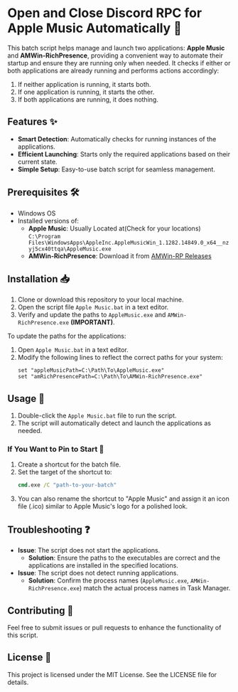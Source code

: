 
# Open and Close Discord RPC for Apple Music Automatically 🎵

This batch script helps manage and launch two applications: **Apple Music** and **AMWin-RichPresence**, providing a convenient way to automate their startup and ensure they are running only when needed. It checks if either or both applications are already running and performs actions accordingly:

1. If neither application is running, it starts both.
2. If one application is running, it starts the other.
3. If both applications are running, it does nothing.

## Features ✨

- **Smart Detection**: Automatically checks for running instances of the applications.
- **Efficient Launching**: Starts only the required applications based on their current state.
- **Simple Setup**: Easy-to-use batch script for seamless management.

## Prerequisites 🛠️

- Windows OS
- Installed versions of:
  - **Apple Music**: Usually Located at(Check for your locations) `C:\Program Files\WindowsApps\AppleInc.AppleMusicWin_1.1282.14849.0_x64__nzyj5cx40ttqa\AppleMusic.exe`
  - **AMWin-RichPresence**: Download it from [AMWin-RP Releases](https://github.com/PKBeam/AMWin-RP/releases)

## Installation 📥

1. Clone or download this repository to your local machine.
2. Open the script file `Apple Music.bat` in a text editor.
3. Verify and update the paths to `AppleMusic.exe` and `AMWin-RichPresence.exe` **(IMPORTANT)**.

To update the paths for the applications:
1. Open `Apple Music.bat` in a text editor.
2. Modify the following lines to reflect the correct paths for your system:
   ```batch
   set "appleMusicPath=C:\Path\To\AppleMusic.exe"
   set "amRichPresencePath=C:\Path\To\AMWin-RichPresence.exe"
   ```

## Usage 🚀

1. Double-click the `Apple Music.bat` file to run the script.
2. The script will automatically detect and launch the applications as needed.

### If You Want to Pin to Start 📌

1. Create a shortcut for the batch file.
2. Set the target of the shortcut to:
   ```cmd
   cmd.exe /C "path-to-your-batch"
   ```
3. You can also rename the shortcut to "Apple Music" and assign it an icon file (.ico) similar to Apple Music's logo for a polished look.

## Troubleshooting ❓

- **Issue**: The script does not start the applications.
  - **Solution**: Ensure the paths to the executables are correct and the applications are installed in the specified locations.
- **Issue**: The script does not detect running applications.
  - **Solution**: Confirm the process names (`AppleMusic.exe`, `AMWin-RichPresence.exe`) match the actual process names in Task Manager.

## Contributing 🤝

Feel free to submit issues or pull requests to enhance the functionality of this script.

## License 📄

This project is licensed under the MIT License. See the LICENSE file for details.
